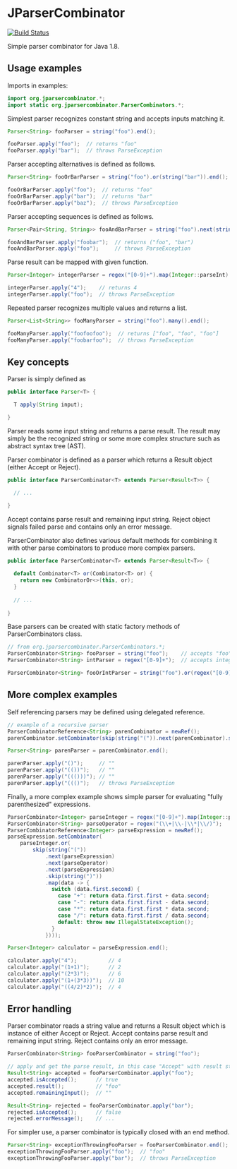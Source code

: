 # JParserCombinator

[![Build Status](https://travis-ci.org/jparsercombinator/jparsercombinator.svg?branch=master)](https://travis-ci.org/jparsercombinator/jparsercombinator)

Simple parser combinator for Java 1.8.

## Usage examples

Imports in examples:
```java
import org.jparsercombinator.*;
import static org.jparsercombinator.ParserCombinators.*;
```

Simplest parser recognizes constant string and accepts inputs matching it.

```java
Parser<String> fooParser = string("foo").end();

fooParser.apply("foo");  // returns "foo"
fooParser.apply("bar");  // throws ParseException
```

Parser accepting alternatives is defined as follows.

```java
Parser<String> fooOrBarParser = string("foo").or(string("bar")).end();

fooOrBarParser.apply("foo");  // returns "foo"
fooOrBarParser.apply("bar");  // returns "bar"
fooOrBarParser.apply("baz");  // throws ParseException
```

Parser accepting sequences is defined as follows.

```java
Parser<Pair<String, String>> fooAndBarParser = string("foo").next(string("bar")).end();

fooAndBarParser.apply("foobar");  // returns ("foo", "bar")
fooAndBarParser.apply("foo");     // throws ParseException
```

Parse result can be mapped with given function.

```java
Parser<Integer> integerParser = regex("[0-9]+").map(Integer::parseInt).end();

integerParser.apply("4");    // returns 4
integerParser.apply("foo");  // throws ParseException
```

Repeated parser recognizes multiple values and returns a list.

```java
Parser<List<String>> fooManyParser = string("foo").many().end();

fooManyParser.apply("foofoofoo");  // returns ["foo", "foo", "foo"]
fooManyParser.apply("foobarfoo");  // throws ParseException
```

## Key concepts

Parser is simply defined as

```java
public interface Parser<T> {

  T apply(String input);

}
```

Parser reads some input string and returns a parse result. The result may simply be the recognized 
string or some more complex structure such as abstract syntax tree (AST).
  
Parser combinator is defined as a parser which returns a Result object (either Accept or Reject).

```java
public interface ParserCombinator<T> extends Parser<Result<T>> {

  // ...

}
```

Accept contains parse result and remaining input string. Reject object signals failed parse 
and contains only an error message. 

ParserCombinator also defines various default methods for combining it with other parse combinators
to produce more complex parsers.

```java
public interface ParserCombinator<T> extends Parser<Result<T>> {
  
  default Combinator<T> or(Combinator<T> or) {
    return new CombinatorOr<>(this, or);
  }
  
  // ...
  
}
```

Base parsers can be created with static factory methods of ParserCombinators class.

```java
// from org.jparsercombinator.ParserCombinators.*;
ParserCombinator<String> fooParser = string("foo");    // accepts "foo"
ParserCombinator<String> intParser = regex("[0-9]+");  // accepts integers

ParserCombinator<String> fooOrIntParser = string("foo").or(regex("[0-9]+")); // "foo" or integers
```

## More complex examples

Self referencing parsers may be defined using delegated reference.

```java
// example of a recursive parser
ParserCombinatorReference<String> parenCombinator = newRef();
parenCombinator.setCombinator(skip(string("(")).next(parenCombinator).skip(string(")")));

Parser<String> parenParser = parenCombinator.end();

parenParser.apply("()");     // ""
parenParser.apply("(())");   // ""
parenParser.apply("((()))"); // ""
parenParser.apply("((()");   // throws ParseException
```

Finally, a more complex example shows simple parser for evaluating "fully parenthesized" expressions.

```java
ParserCombinator<Integer> parseInteger = regex("[0-9]+").map(Integer::parseInt);
ParserCombinator<String> parseOperator = regex("(\\+|\\-|\\*|\\/)");
ParserCombinatorReference<Integer> parseExpression = newRef();
parseExpression.setCombinator(
    parseInteger.or(
        skip(string("("))
            .next(parseExpression)
            .next(parseOperator)
            .next(parseExpression)
            .skip(string(")"))
            .map(data -> {
              switch (data.first.second) {
                case "+": return data.first.first + data.second;
                case "-": return data.first.first - data.second;
                case "*": return data.first.first * data.second;
                case "/": return data.first.first / data.second;
                default: throw new IllegalStateException();
              }
            })));

Parser<Integer> calculator = parseExpression.end();

calculator.apply("4");          // 4
calculator.apply("(1+1)");      // 2
calculator.apply("(2*3)");      // 6
calculator.apply("(1+(3*3))");  // 10
calculator.apply("((4/2)*2)");  // 4
```

## Error handling

Parser combinator reads a string value and returns a Result object which is instance of either
Accept or Reject. Accept contains parse result and remaining input string. Reject contains only
an error message.

```java
ParserCombinator<String> fooParserCombinator = string("foo");

// apply and get the parse result, in this case "Accept" with result string and remaining input
Result<String> accepted = fooParserCombinator.apply("foo");
accepted.isAccepted();      // true
accepted.result();          // "foo"
accepted.remainingInput();  // ""

Result<String> rejected = fooParserCombinator.apply("bar");
rejected.isAccepted();      // false
rejected.errorMessage();    // ...
```

For simpler use, a parser combinator is typically closed with an end method.

```java
Parser<String> exceptionThrowingFooParser = fooParserCombinator.end();
exceptionThrowingFooParser.apply("foo");  // "foo"
exceptionThrowingFooParser.apply("bar");  // throws ParseException
```
